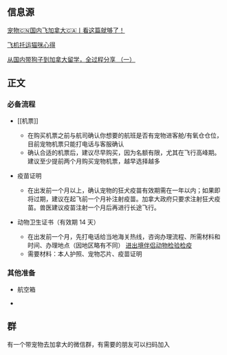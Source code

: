 
## 信息源

[宠物🇨🇳国内飞加拿大🇨🇦丨看这篇就够了！](http://xhslink.com/OnD7yv)

[飞机托运猫咪心得](https://www.xiaohongshu.com/explore/63c6a7d9000000001e03fb94)

[从国内带狗子到加拿大留学，全过程分享 （一）](http://xhslink.com/rOlDss)

## 正文

### 必备流程

- [[机票]]
	- 在购买机票之前与航司确认你想要的航班是否有宠物进客舱/有氧仓仓位，目前宠物机票只能打电话与客服确认
	- 确认合适的机票后，建议尽早购买，因为名额有限，尤其在飞行高峰期。建议至少提前两个月购买宠物机票，越早选择越多

- 疫苗证明
	- 在出发前一个月以上，确认宠物的狂犬疫苗有效期需在一年以内；如果即将过期，建议在起飞前一个月补注射疫苗。加拿大政府只要求注射狂犬疫苗。兽医建议疫苗注射一个月后再进行长途飞行。  

- 动物卫生证书（有效期 14 天）
	- 在出发前一个月，先打电话给当地海关热线，咨询办理流程、所需材料和时间、办理地点（因地区略有不同） [进出境伴侣动物检验检疫](http://wuhan.customs.gov.cn/changsha_customs/508944/jyjybsdt/bsznml/2108141/index.html)
	- 需要材料：本人护照、宠物芯片、疫苗证明

### 其他准备

- 航空箱

- 

## 群

有一个带宠物去加拿大的微信群，有需要的朋友可以扫码加入
